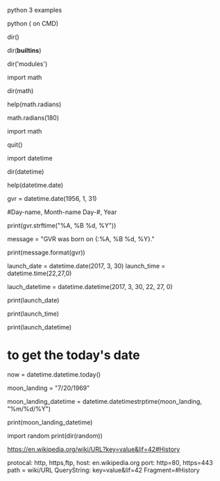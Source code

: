 python 3 examples



python ( on CMD)

dir()

dir(__builtins__)


dir('modules')

import math

dir(math)

help(math.radians)

math.radians(180)

import math

quit()

import datetime


dir(datetime)

help(datetime.date)

gvr = datetime.date(1956, 1, 31)

#Day-name, Month-name Day-#, Year

print(gvr.strftime("%A, %B %d, %Y"))

message = "GVR was born on {:%A, %B %d, %Y}."

print(message.format(gvr))

launch_date = datetime.date(2017, 3, 30)
launch_time = datetime.time(22,27,0)

lauch_datetime = datetime.datetime(2017, 3, 30, 22, 27, 0)

print(launch_date)

print(launch_time)

print(launch_datetime)

# to get the today's date

now = datetime.datetime.today()

moon_landing = "7/20/1969"

moon_landing_datetime = datetime.datetimestrptime(moon_landing, "%m/%d/%Y")

print(moon_landing_datetime)

import random
print(dir(random))

https://en.wikipedia.org/wiki/URL?key=value&lif=42#History

protocal: http, https,ftp, 
host: en.wikipedia.org
port: http=80, https=443
path = wiki/URL
QueryString: key=value&lif=42
Fragment=#History

